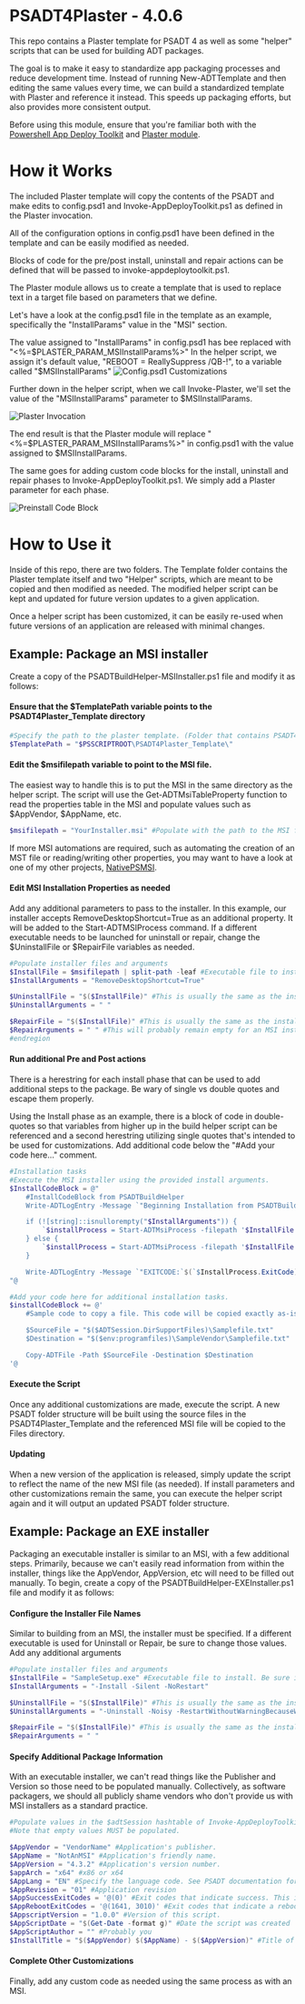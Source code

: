 # PSADT4Plaster - 4.0.6
This repo contains a Plaster template for PSADT 4 as well as some "helper" scripts that can be used for building ADT packages.

The goal is to make it easy to standardize app packaging processes and reduce development time. Instead of running New-ADTTemplate and then editing the same values every time, we can build a standardized template with Plaster and reference it instead. This speeds up packaging efforts, but also provides more consistent output. 

Before using this module, ensure that you're familiar both with the [Powershell App Deploy Toolkit](https://psappdeploytoolkit.com/) and [Plaster module](https://github.com/PowerShellOrg/Plaster).

# How it Works
The included Plaster template will copy the contents of the PSADT and make edits to config.psd1 and Invoke-AppDeployToolkit.ps1 as defined in the Plaster invocation.

All of the configuration options in config.psd1 have been defined in the template and can be easily modified as needed.

Blocks of code for the pre/post install, uninstall and repair actions can be defined that will be passed to invoke-appdeploytoolkit.ps1.

The Plaster module allows us to create a template that is used to replace text in a target file based on parameters that we define.

Let's have a look at the config.psd1 file in the template as an example, specifically the "InstallParams" value in the "MSI" section.

The value assigned to "InstallParams" in config.psd1 has bee replaced with "<%=$PLASTER_PARAM_MSIInstallParams%>"
In the helper script, we assign it's default value, "REBOOT = ReallySuppress /QB-!", to a variable called "$MSIInstallParams"
![Config.psd1 Customizations](images/ConfigPSD1toHelperCompare.png)


Further down in the helper script, when we call Invoke-Plaster, we'll set the value of the "MSIInstallParams" parameter to $MSIInstallParams.

![Plaster Invocation](images/PlasterInvocation.png)

The end result is that the Plaster module will replace "<%=$PLASTER_PARAM_MSIInstallParams%>" in config.psd1 with the value assigned to $MSIInstallParams.

The same goes for adding custom code blocks for the install, uninstall and repair phases to Invoke-AppDeployToolkit.ps1. We simply add a Plaster parameter for each phase.

![Preinstall Code Block](images/PreinstallCodeBlock.png)


# How to Use it
Inside of this repo, there are two folders. The Template folder contains the Plaster template itself and two "Helper" scripts, which are meant to be copied and then modified as needed. The modified helper script can be kept and updated for future version updates to a given application.

Once a helper script has been customized, it can be easily re-used when future versions of an application are released with minimal changes.

## Example: Package an MSI installer
Create a copy of the PSADTBuildHelper-MSIInstaller.ps1 file and modify it as follows:

#### Ensure that the $TemplatePath variable points to the PSADT4Plaster_Template directory
```powershell
#Specify the path to the plaster template. (Folder that contains PSADT4Plaster.xml and the rest of the template files)
$TemplatePath = "$PSSCRIPTROOT\PSADT4Plaster_Template\"
```

#### Edit the $msifilepath variable to point to the MSI file.
The easiest way to handle this is to put the MSI in the same directory as the helper script. The script will use the Get-ADTMsiTableProperty function to read the properties table in the MSI and populate values such as $AppVendor, $AppName, etc.
```powershell
$msifilepath = "YourInstaller.msi" #Populate with the path to the MSI file that will be used in the ADT package.
```

If more MSI automations are required, such as automating the creation of an MST file or reading/writing other properties, you may want to have a look at one of my other projects, [NativePSMSI](https://github.com/zebulonsmith/NativePSMSI).

#### Edit MSI Installation Properties as needed
Add any additional parameters to pass to the installer. In this example, our installer accepts RemoveDesktopShortcut=True as an additional property. It will be added to the Start-ADTMSIProcess command. If a different executable needs to be launched for uninstall or repair, change the $UninstallFile or $RepairFile variables as needed.
```powershell
#Populate installer files and arguments
$InstallFile = $msifilepath | split-path -leaf #Executable file to install. Be sure it's in the Files directory.
$InstallArguments = "RemoveDesktopShortcut=True"

$UninstallFile = "$($InstallFile)" #This is usually the same as the installation file. Change it if needed.
$UninstallArguments = " "

$RepairFile = "$($InstallFile)" #This is usually the same as the installation file. Change it if needed.
$RepairArguments = " " #This will probably remain empty for an MSI installer. The Repair codeblock will use the built in 'repair' action via Start-ADTMsiProcess.
#endregion
```

#### Run additional Pre and Post actions
There is a herestring for each install phase that can be used to add additional steps to the package. Be wary of single vs double quotes and escape them properly.

Using the Install phase as an example, there is a block of code in double-quotes so that variables from higher up in the build helper script can be referenced and a second herestring utilizing single quotes that's intended to be used for customizations. Add additional code below the "#Add your code here..." comment.
```powershell
#Installation tasks
#Execute the MSI installer using the provided install arguments.
$InstallCodeBlock = @"
    #InstallCodeBlock from PSADTBuildHelper
    Write-ADTLogEntry -Message `"Beginning Installation from PSADTBuilder Template using $InstallFile`" -Source `"`$(`$adtsession.InstallPhase)-PSADTHelper`"

    if (![string]::isnullorempty("$InstallArguments")) {
        `$installProcess = Start-ADTMsiProcess -filepath '$InstallFile' -Action Install -AdditionalArgumentList '$InstallArguments'
    } else {
        `$installProcess = Start-ADTMsiProcess -filepath '$InstallFile' -Action Install -PassThru
    }

    Write-ADTLogEntry -Message `"EXITCODE:`$(`$InstallProcess.ExitCode)``nSTDOUT:`$(`$InstallProcess.StdOut)``nSTDERR:`$(`$InstallProcess.StdErr)" -Source `"`$(`$adtsession.InstallPhase)-PSADTHelper`"
"@

#Add your code here for additional installation tasks.
$installCodeBlock += @'
    #Sample code to copy a file. This code will be copied exactly as-is to invoke-psappdeploytoolkit.ps1

    $SourceFile = "$($ADTSession.DirSupportFiles)\Samplefile.txt"
    $Destination = "$($env:programfiles)\SampleVendor\Samplefile.txt"

    Copy-ADTFile -Path $SourceFile -Destination $Destination
'@
```

#### Execute the Script
Once any additional customizations are made, execute the script. A new PSADT folder structure will be built using the source files in the PSADT4Plaster_Template and the referenced MSI file will be copied to the Files directory.

#### Updating
When a new version of the application is released, simply update the script to reflect the name of the new MSI file (as needed). If install parameters and other customizations remain the same, you can execute the helper script again and it will output an updated PSADT folder structure.

## Example: Package an EXE installer
Packaging an executable installer is similar to an MSI, with a few additional steps. Primarily, because we can't easily read information from within the installer, things like the AppVendor, AppVersion, etc will need to be filled out manually. To begin, create a copy of the PSADTBuildHelper-EXEInstaller.ps1 file and modify it as follows:

#### Configure the Installer File Names
Similar to building from an MSI, the installer must be specified. If a different executable is used for Uninstall or Repair, be sure to change those values. Add any additional arguments

```powershell
#Populate installer files and arguments
$InstallFile = "SampleSetup.exe" #Executable file to install. Be sure it's in the Files directory.
$InstallArguments = "-Install -Silent -NoRestart"

$UninstallFile = "$($InstallFile)" #This is usually the same as the installation file. Change it if needed.
$UninstallArguments = "-Uninstall -Noisy -RestartWithoutWarningBecauseWhyNot "

$RepairFile = "$($InstallFile)" #This is usually the same as the installation file. Change it if needed.
$RepairArguments = " "
```

#### Specify Additional Package Information
With an executable installer, we can't read things like the Publisher and Version so those need to be populated manually. Collectively, as software packagers, we should all publicly shame vendors who don't provide us with MSI installers as a standard practice.

```Powershell
#Populate values in the $adtSession hashtable of Invoke-AppDeployToolkit.ps1
#Note that empty values MUST be populated.

$AppVendor = "VendorName" #Application's publisher.
$AppName = "NotAnMSI" #Application's friendly name.
$AppVersion = "4.3.2" #Application's version number.
$appArch = "x64" #x86 or x64
$AppLang = "EN" #Specify the language code. See PSADT documentation for a list
$AppRevision = "01" #Application revision
$AppSuccessExitCodes = '@(0)' #Exit codes that indicate success. This is typically 0, but some installers may return other codes.
$AppRebootExitCodes = '@(1641, 3010)' #Exit codes that indicate a reboot is required. This is typically 3010, but some installers may return other codes.
$AppscriptVersion = "1.0.0" #Version of this script.
$AppScriptDate = "$(Get-Date -format g)" #Date the script was created
$AppScriptAuthor = "" #Probably you
$InstallTitle = "$($AppVendor) $($AppName) - $($AppVersion)" #Title of the installation. This will be shown in the dialog boxes during installation.
```

#### Complete Other Customizations
Finally, add any custom code as needed using the same process as with an MSI.

